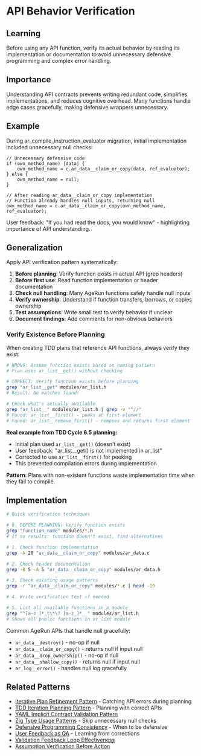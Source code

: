 # API Behavior Verification

## Learning
Before using any API function, verify its actual behavior by reading its implementation or documentation to avoid unnecessary defensive programming and complex error handling.

## Importance
Understanding API contracts prevents writing redundant code, simplifies implementations, and reduces cognitive overhead. Many functions handle edge cases gracefully, making defensive wrappers unnecessary.

## Example
During ar_compile_instruction_evaluator migration, initial implementation included unnecessary null checks:
```zig
// Unnecessary defensive code
if (own_method_name) |data| {
    own_method_name = c.ar_data__claim_or_copy(data, ref_evaluator);
} else {
    own_method_name = null;
}

// After reading ar_data__claim_or_copy implementation
// Function already handles null inputs, returning null
own_method_name = c.ar_data__claim_or_copy(own_method_name, ref_evaluator);
```

User feedback: "If you had read the docs, you would know" - highlighting importance of API understanding.

## Generalization
Apply API verification pattern systematically:
1. **Before planning**: Verify function exists in actual API (grep headers)
2. **Before first use**: Read function implementation or header documentation
3. **Check null handling**: Many AgeRun functions safely handle null inputs
4. **Verify ownership**: Understand if function transfers, borrows, or copies ownership
5. **Test assumptions**: Write small test to verify behavior if unclear
6. **Document findings**: Add comments for non-obvious behaviors

### Verify Existence Before Planning

When creating TDD plans that reference API functions, always verify they exist:

```bash
# WRONG: Assume function exists based on naming pattern
# Plan uses ar_list__get() without checking

# CORRECT: Verify function exists before planning
grep "ar_list__get" modules/ar_list.h
# Result: No matches found!

# Check what's actually available
grep "ar_list__" modules/ar_list.h | grep -v "^//"
# Found: ar_list__first() - peeks at first element
# Found: ar_list__remove_first() - removes and returns first element
```

**Real example from TDD Cycle 6.5 planning:**
- Initial plan used `ar_list__get()` (doesn't exist)
- User feedback: "ar_list__get() is not implemented in ar_list"
- Corrected to use `ar_list__first()` for peeking
- This prevented compilation errors during implementation

**Pattern**: Plans with non-existent functions waste implementation time when they fail to compile.

## Implementation
```bash
# Quick verification techniques

# 0. BEFORE PLANNING: Verify function exists
grep "function_name" modules/*.h
# If no results: function doesn't exist, find alternatives

# 1. Check function implementation
grep -A 20 "ar_data__claim_or_copy" modules/ar_data.c

# 2. Check header documentation
grep -B 5 -A 5 "ar_data__claim_or_copy" modules/ar_data.h

# 3. Check existing usage patterns
grep -r "ar_data__claim_or_copy" modules/*.c | head -10

# 4. Write verification test if needed

# 5. List all available functions in a module
grep "^[a-z_]*_t\*\? [a-z_]*__" modules/ar_list.h
# Shows all public functions in ar_list module
```

Common AgeRun APIs that handle null gracefully:
- `ar_data__destroy()` - no-op if null
- `ar_data__claim_or_copy()` - returns null if input null
- `ar_data__drop_ownership()` - no-op if null
- `ar_data__shallow_copy()` - returns null if input null
- `ar_log__error()` - handles null log gracefully

## Related Patterns
- [Iterative Plan Refinement Pattern](iterative-plan-refinement-pattern.md) - Catching API errors during planning
- [TDD Iteration Planning Pattern](tdd-iteration-planning-pattern.md) - Planning with correct APIs
- [YAML Implicit Contract Validation Pattern](yaml-implicit-contract-validation-pattern.md)
- [Zig Type Usage Patterns](zig-type-usage-patterns.md) - Skip unnecessary null checks
- [Defensive Programming Consistency](defensive-programming-consistency.md) - When to be defensive
- [User Feedback as QA](user-feedback-as-qa.md) - Learning from corrections
- [Validation Feedback Loop Effectiveness](validation-feedback-loop-effectiveness.md)
- [Assumption Verification Before Action](assumption-verification-before-action.md)